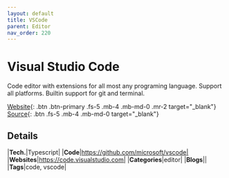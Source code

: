 ```yaml
---
layout: default
title: VSCode
parent: Editor
nav_order: 220
---
```


# Visual Studio Code

Code editor with extensions for all most any programing language. Support all platforms. Builtin support for git and terminal.

[Website](https://code.visualstudio.com/){: .btn .btn-primary .fs-5 .mb-4 .mb-md-0 .mr-2 target="_blank"}
[Source](https://github.com/microsoft/vscode){: .btn .fs-5 .mb-4 .mb-md-0 target="_blank"}

## Details

|**Tech.**|Typescript|
|**Code**|https://github.com/microsoft/vscode|
|**Websites**|https://code.visualstudio.com|
|**Categories**|editor|
|**Blogs**||
|**Tags**|code, vscode|
